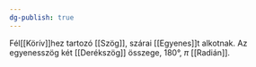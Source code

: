 ```yaml
---
dg-publish: true
---
```

Fél[[Körív]]hez tartozó [[Szög]], szárai [[Egyenes]]t alkotnak. Az egyenesszög két [[Derékszög]] összege, $180°$, $π$ [[Radián]].